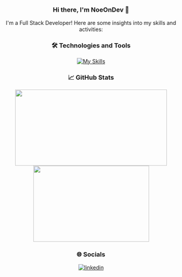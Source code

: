 <div align="center">

### Hi there, I'm NoeOnDev 👋

I'm a Full Stack Developer! Here are some insights into my skills and activities:

### 🛠 Technologies and Tools

[![My Skills](https://skillicons.dev/icons?i=linux,bash,vscode,postman,js,ts,php,go,python,java,html,css,bootstrap,vite,react,nodejs,npm,express,nest,flask,django,spring,laravel,docker,aws,postgres,mysql,mongo,sqlite,sequelize)](https://skillicons.dev)

### 📈 GitHub Stats

<div>
<img src="https://github-readme-stats.vercel.app/api?username=NoeOnDev&show_icons=true&count_private=true&theme=dark&hide_border=true&icon_color=007bff&width=200&height=80" width="400" height="200">
<img src="https://github-readme-stats.vercel.app/api/top-langs/?username=NoeOnDev&theme=dark&hide_border=true&include_all_commits=false&count_private=false&layout=compact&icon_color=007bff" width="305" height="200">
</div>

### 🌐 Socials

[![linkedin](https://img.shields.io/badge/linkedin-0A66C2?style=for-the-badge&logo=linkedin&logoColor=white)](https://www.linkedin.com/in/no%C3%A9-alejandro-rodr%C3%ADguez-moto-a48431290/)

</div>
